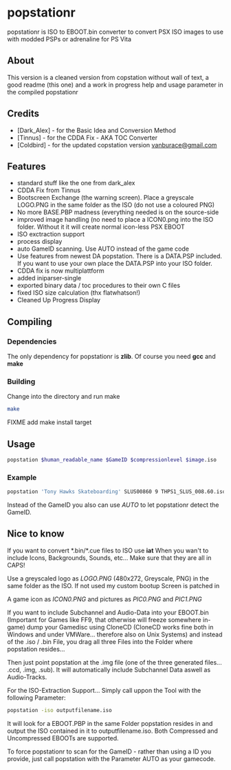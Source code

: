 # popstationr
popstationr is ISO to EBOOT.bin converter to convert PSX ISO images to use with modded PSPs or adrenaline for PS Vita

## About
This version is a cleaned version from copstation without wall of text, a good readme (this one)
and a work in progress help and usage parameter in the compiled popstationr

## Credits
* [Dark\_Alex] - for the Basic Idea and Conversion Method
* [Tinnus]    - for the CDDA Fix - AKA TOC Converter
* [Coldbird]  - for the updated copstation version <vanburace@gmail.com>

## Features
 * standard stuff like the one from dark\_alex
 * CDDA Fix from Tinnus
 * Bootscreen Exchange (the warning screen). Place a greyscale LOGO.PNG in the same folder as the ISO (do not use a coloured PNG)
 * No more BASE.PBP madness (everything needed is on the source-side
 * improved image handling (no need to place a ICON0.png into the ISO folder. Without it it will create normal icon-less PSX EBOOT
 * ISO exctraction support
 * process display
 * auto GameID scanning. Use AUTO instead of the game code
 * Use features from newest DA popstation. There is a DATA.PSP included. If you want to use your own place the DATA.PSP into your ISO folder.
 * CDDA fix is now multiplattform
 * added iniparser-single
 * exported binary data / toc procedures to their own C files
 * fixed ISO size calculation (thx flatwhatson!)
 * Cleaned Up Progress Display

## Compiling
### Dependencies
The only dependency for popstationr is **zlib**. Of course you need **gcc** and **make**

### Building
Change into the directory and run make
```bash
make
```

FIXME add make install target

## Usage
```bash
popstation $human_readable_name $GameID $compressionlevel $image.iso
```
### Example
```bash
popstation 'Tony Hawks Skateboarding' SLUS00860 9 THPS1_SLUS_008.60.iso
```
Instead of the GameID you also can use *AUTO* to let popstationr detect the GameID.

## Nice to know
If you want to convert \*.bin/\*.cue files to ISO use **iat**
When you wan't to include Icons, Backgrounds, Sounds, etc...
Make sure that they are all in CAPS! 

Use a greyscaled logo as *LOGO.PNG* (480x272, Greyscale, PNG) in the same folder as the ISO. If not used my custom bootup Screen is patched in

A game icon as *ICON0.PNG* and pictures as *PIC0.PNG* and *PIC1.PNG*

If you want to include Subchannel and Audio-Data into your EBOOT.bin (Important for Games like FF9, that otherwise will freeze somewhere in-game)
dump your Gamedisc using CloneCD (CloneCD works fine both in Windows and under VMWare... therefore also on Unix Systems)
and instead of the .iso / .bin File, you drag all three Files into the Folder where popstation resides...

Then just point popstation at the .img file (one of the three generated files... .ccd, .img, .sub). It will automatically include Subchannel Data aswell as Audio-Tracks.

For the ISO-Extraction Support... Simply call uppon the Tool with the following Parameter:
```bash
popstation -iso outputfilename.iso
```
It will look for a EBOOT.PBP in the same Folder popstation resides in and output the ISO contained in it to
outputfilename.iso. Both Compressed and Uncompressed EBOOTs are supported.

To force popstationr to scan for the GameID - rather than using a ID you provide, just call popstation with the
Parameter AUTO as your gamecode.

